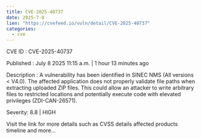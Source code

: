```yaml
--- 
title: CVE-2025-40737
date: 2025-7-8
lien: "https://cvefeed.io/vuln/detail/CVE-2025-40737"
categories:
  - cve
---
```


CVE ID : CVE-2025-40737

Published :  July 8
2025
11:15 a.m. | 1 hour
13 minutes ago

Description : A vulnerability has been identified in SINEC NMS (All versions < V4.0). The affected application does not properly validate file paths when extracting uploaded ZIP files. This could allow an attacker to write arbitrary files to restricted locations and potentially execute code with elevated privileges (ZDI-CAN-26571).

Severity: 8.8 | HIGH

Visit the link for more details
such as CVSS details
affected products
timeline
and more...
